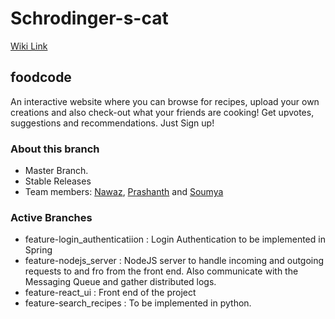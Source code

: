 # Schrodinger-s-cat  

[Wiki Link](https://github.com/airavata-courses/Schrodinger-s-cat/wiki)

## foodcode  
An interactive website where you can browse for recipes, upload your own creations and also check-out what your friends are cooking! Get upvotes, suggestions and recommendations. Just Sign up!

### About this branch  
* Master Branch.
* Stable Releases
* Team members: [Nawaz](https://www.linkedin.com/in/nawazhk/), [Prashanth](https://www.linkedin.com/in/prashanth-swargam-pswargam/) and [Soumya](https://www.linkedin.com/in/jlsoumya/)

### Active Branches  
* feature-login_authenticatiion : Login Authentication to be implemented in Spring
* feature-nodejs_server : NodeJS server to handle incoming and outgoing requests to and fro from the front end. Also communicate with the Messaging Queue and gather distributed logs.
* feature-react_ui : Front end of the project
* feature-search_recipes : To be implemented in python.
